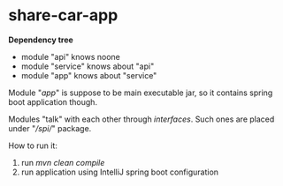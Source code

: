 # share-car-app

<b>Dependency tree</b>

<ul>
<li>module "api" knows noone</li>
<li>module "service" knows about "api"</li>
<li>module "app" knows about "service"</li>
</ul>

Module "<i>app</i>" is suppose to be main executable jar, so it contains spring boot application though.

Modules "talk" with each other through <i>interfaces</i>. Such ones are placed under "<i>/spi/</i>" package.

How to run it:

<ol>
<li>run <i>mvn clean compile</i></li>
<li>run application using IntelliJ spring boot configuration</li>
</ol>



